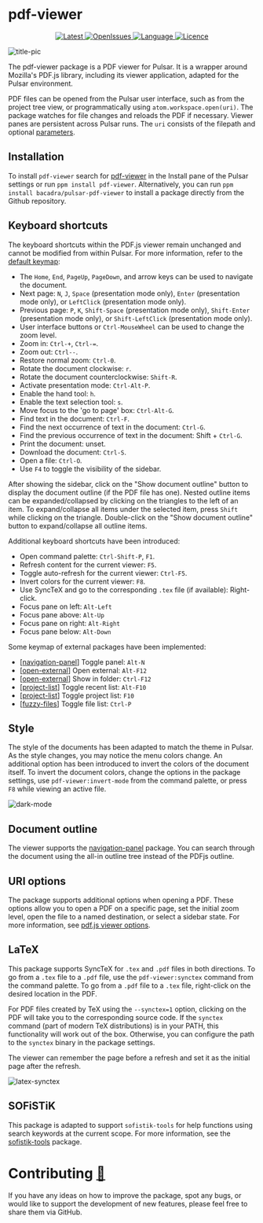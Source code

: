# pdf-viewer

<p align="center">
  <a href="https://github.com/bacadra/pulsar-pdf-viewer/tags">
  <img src="https://img.shields.io/github/v/tag/bacadra/pulsar-pdf-viewer?style=for-the-badge&label=Latest&color=blue" alt="Latest">
  </a>
  <a href="https://github.com/bacadra/pulsar-pdf-viewer/issues">
  <img src="https://img.shields.io/github/issues-raw/bacadra/pulsar-pdf-viewer?style=for-the-badge&color=blue" alt="OpenIssues">
  </a>
  <a href="https://github.com/bacadra/pulsar-pdf-viewer/blob/master/package.json">
  <img src="https://img.shields.io/github/languages/top/bacadra/pulsar-pdf-viewer?style=for-the-badge&color=blue" alt="Language">
  </a>
  <a href="https://github.com/bacadra/pulsar-pdf-viewer/blob/master/LICENSE">
  <img src="https://img.shields.io/github/license/bacadra/pulsar-pdf-viewer?style=for-the-badge&color=blue" alt="Licence">
  </a>
</p>

![title-pic](https://github.com/bacadra/pulsar-pdf-viewer/blob/master/assets/title-pic.png?raw=true)

The pdf-viewer package is a PDF viewer for Pulsar. It is a wrapper around Mozilla's PDF.js library, including its viewer application, adapted for the Pulsar environment.

PDF files can be opened from the Pulsar user interface, such as from the project tree view, or programmatically using `atom.workspace.open(uri)`. The package watches for file changes and reloads the PDF if necessary. Viewer panes are persistent across Pulsar runs. The `uri` consists of the filepath and optional [parameters](https://github.com/mozilla/pdf.js/wiki/Viewer-options).

## Installation

To install `pdf-viewer` search for [pdf-viewer](https://web.pulsar-edit.dev/packages/pdf-viewer) in the Install pane of the Pulsar settings or run `ppm install pdf-viewer`. Alternatively, you can run `ppm install bacadra/pulsar-pdf-viewer` to install a package directly from the Github repository.

## Keyboard shortcuts

The keyboard shortcuts within the PDF.js viewer remain unchanged and cannot be modified from within Pulsar. For more information, refer to the [default keymap](https://github.com/mozilla/pdf.js/wiki/Frequently-Asked-Questions#faq-shortcuts):

* The `Home`, `End`, `PageUp`, `PageDown`, and arrow keys can be used to navigate the document.
* Next page: `N`, `J`, `Space` (presentation mode only), `Enter` (presentation mode only), or `LeftClick` (presentation mode only).
* Previous page: `P`, `K`, `Shift-Space` (presentation mode only), `Shift-Enter` (presentation mode only), or `Shift-LeftClick` (presentation mode only).
* User interface buttons or `Ctrl-MouseWheel` can be used to change the zoom level.
* Zoom in: `Ctrl-+`, `Ctrl-=`.
* Zoom out: `Ctrl--`.
* Restore normal zoom: `Ctrl-0`.
* Rotate the document clockwise: `r`.
* Rotate the document counterclockwise: `Shift-R`.
* Activate presentation mode: `Ctrl-Alt-P`.
* Enable the hand tool: `h`.
* Enable the text selection tool: `s`.
* Move focus to the 'go to page' box: `Ctrl-Alt-G`.
* Find text in the document: `Ctrl-F`.
* Find the next occurrence of text in the document: `Ctrl-G`.
* Find the previous occurrence of text in the document: Shift + `Ctrl-G`.
* Print the document: unset.
* Download the document: `Ctrl-S`.
* Open a file: `Ctrl-O`.
* Use `F4` to toggle the visibility of the sidebar.

After showing the sidebar, click on the "Show document outline" button to display the document outline (if the PDF file has one). Nested outline items can be expanded/collapsed by clicking on the triangles to the left of an item. To expand/collapse all items under the selected item, press `Shift` while clicking on the triangle. Double-click on the "Show document outline" button to expand/collapse all outline items.

Additional keyboard shortcuts have been introduced:

* Open command palette: `Ctrl-Shift-P`, `F1`.
* Refresh content for the current viewer: `F5`.
* Toggle auto-refresh for the current viewer: `Ctrl-F5`.
* Invert colors for the current viewer: `F8`.
* Use SyncTeX and go to the corresponding `.tex` file (if available): Right-click.
* Focus pane on left: `Alt-Left`
* Focus pane above: `Alt-Up`
* Focus pane on right: `Alt-Right`
* Focus pane below: `Alt-Down`

Some keymap of external packages have been implemented:
* [[navigation-panel](https://github.com/bacadra/pulsar-navigation-panel)] Toggle panel: `Alt-N`
* [[open-external](https://github.com/bacadra/pulsar-open-external)] Open external: `Alt-F12`
* [[open-external](https://github.com/bacadra/pulsar-open-external)] Show in folder: `Ctrl-F12`
* [[project-list](https://github.com/bacadra/pulsar-project-list)] Toggle recent list: `Alt-F10`
* [[project-list](https://github.com/bacadra/pulsar-project-list)] Toggle project list: `F10`
* [[fuzzy-files](https://github.com/bacadra/pulsar-fuzzy-files)] Toggle file list: `Ctrl-P`

## Style

The style of the documents has been adapted to match the theme in Pulsar. As the style changes, you may notice the menu colors change. An additional option has been introduced to invert the colors of the document itself. To invert the document colors, change the options in the package settings, use `pdf-viewer:invert-mode` from the command palette, or press `F8` while viewing an active file.

![dark-mode](https://github.com/bacadra/pulsar-pdf-viewer/blob/master/assets/dark-mode.png?raw=true)

## Document outline

The viewer supports the [navigation-panel](https://github.com/bacadra/pulsar-navigation-panel) package. You can search through the document using the all-in outline tree instead of the PDFjs outline.

## URI options

The package supports additional options when opening a PDF. These options allow you to open a PDF on a specific page, set the initial zoom level, open the file to a named destination, or select a sidebar state. For more information, see [pdf.js viewer options](https://github.com/mozilla/pdf.js/wiki/Viewer-options).

## LaTeX

This package supports SyncTeX for `.tex` and `.pdf` files in both directions. To go from a `.tex` file to a `.pdf` file, use the `pdf-viewer:synctex` command from the command palette. To go from a `.pdf` file to a `.tex` file, right-click on the desired location in the PDF.

For PDF files created by TeX using the `--synctex=1` option, clicking on the PDF will take you to the corresponding source code. If the `synctex` command (part of modern TeX distributions) is in your PATH, this functionality will work out of the box. Otherwise, you can configure the path to the `synctex` binary in the package settings.

The viewer can remember the page before a refresh and set it as the initial page after the refresh.

![latex-synctex](https://github.com/bacadra/pulsar-pdf-viewer/blob/master/assets/latex-synctex.png?raw=true)

## SOFiSTiK

This package is adapted to support `sofistik-tools` for help functions using search keywords at the current scope. For more information, see the [sofistik-tools](https://github.com/bacadra/pulsar-sofistik-tools) package.

# Contributing [🍺](https://www.buymeacoffee.com/asiloisad)

If you have any ideas on how to improve the package, spot any bugs, or would like to support the development of new features, please feel free to share them via GitHub.
